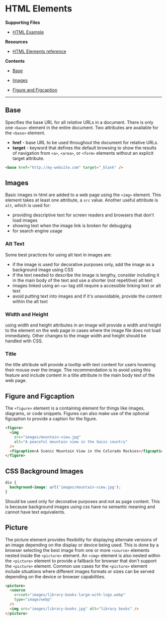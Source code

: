 # HTML Elements

**Supporting Files**

- [HTML Example](html-section.html)

**Resources**

- [HTML Elements reference](https://developer.mozilla.org/en-US/docs/Web/HTML/Element)

**Contents**

- [Base](#footer)

- [Images](#images)

- [Figure and Figcaption](#figure-and-figcapture)

---

## Base

Specifies the base URL for all _relative_ URLs in a document. There is only one `<base>` element in the entire document. Two attributes are available for the `<base>` element.

- **href** - base URL to be used throughout the document for relative URLs.
- **target** - keyword that defines the default browsing to show the results of navigation from `<a>`, `<area>`, or `<form>` elements without an explicit target attribute.

```html
<base href="http://my-website.com" target="_blank" />
```

## Images

Basic images in html are added to a web page using the `<img>` element. This element takes at least one attribute, a `src` value. Another useful attribute is `alt`, which is used for:

- providing descriptive text for screen readers and browsers that don't load images
- showing text when the image link is broken for debugging
- for search engine usage

### Alt Text

Some best practices for using alt text in images are:

- if the image is used for decorative purposes only, add the image as a background image using CSS
- if the text needed to describe the image is lengthy, consider including it in the main body of the text and use a shorter (not repetitive) alt text
- images linked using an `<a>` tag still require a accessible linking text or alt text
- avoid putting text into images and if it's unavoidable, provide the content within the alt text

### Width and Height

using width and height attributes in an image will provide a width and height to the element on the web page in cases where the image file does not load immediately. Other changes to the image width and height should be handled with CSS.

### Title

the title attribute will provide a tooltip with text content for users hovering their mouse over the image. The recommendation is to avoid using this feature and include content in a title attribute in the main body text of the web page.

## Figure and Figcaption

The `<figure>` element is a containing element for things like images, diagrams, or code snippets. Figures can also make use of the optional figcaption to provide a caption for the figure.

```html
<figure>
  <img
    src="images/mountain-view.jpg"
    alt="A peaceful mountain view in the Swiss country"
  />
  <figcaption>A Scenic Mountain View in the Colorado Rockies</figcaption>
</figure>
```

## CSS Background Images

```css
div {
  background-image: url('images/mountain-view.jpg');
}
```

Should be used only for decorative purposes and not as page content. This is because background images using css have no semantic meaning and cannot have text equivalents.

## Picture

The picture element provides flexibility for displaying alternate versions of an image depending on the display or device being used. This is done by a browser selecting the best image from one or more `<source>` elements nested inside the `<picture>` element. An `<img>` element is also nested within the `<picture>` element to provide a fallback for browser that don't support the `<picture>` element. Common use cases for the `<picture>` element include situations where different images formats or sizes can be served depending on the device or browser capabilities.

```html
<picture>
  <source
    srcset="images/library-books-large-with-logo.webp"
    type="image/webp"
  />
  <img src="images/library-books.jpg" alt="library books" />
</picture>
```
